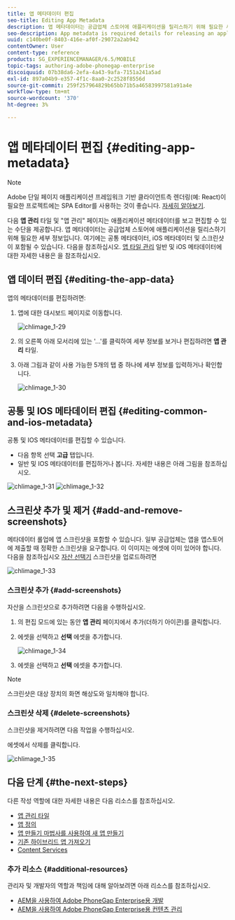 ```yaml
---
title: 앱 메타데이터 편집
seo-title: Editing App Metadata
description: 앱 메타데이터는 공급업체 스토어에 애플리케이션을 릴리스하기 위해 필요한 세부 정보입니다. 이 페이지를 따라 앱 데이터 편집에 대해 알아보십시오.
seo-description: App metadata is required details for releasing an application to a vendor's store. Follow this page to learn about editing app data.
uuid: c140be0f-8403-416e-af0f-29072a2ab942
contentOwner: User
content-type: reference
products: SG_EXPERIENCEMANAGER/6.5/MOBILE
topic-tags: authoring-adobe-phonegap-enterprise
discoiquuid: 07b38da6-2efa-4a43-9afa-7151a241a5ad
exl-id: 897a04b9-e357-4f1c-8aa0-2c2528f8556d
source-git-commit: 259f257964829b65bb71b5a46583997581a91a4e
workflow-type: tm+mt
source-wordcount: '370'
ht-degree: 3%

---
```


# 앱 메타데이터 편집 {#editing-app-metadata}

>[!NOTE]
>
>Adobe 단일 페이지 애플리케이션 프레임워크 기반 클라이언트측 렌더링(예: React)이 필요한 프로젝트에는 SPA Editor를 사용하는 것이 좋습니다. [자세히 알아보기](/help/sites-developing/spa-overview.md).

다음 **앱 관리** 타일 및 &quot;앱 관리&quot; 페이지는 애플리케이션 메타데이터를 보고 편집할 수 있는 수단을 제공합니다. 앱 메타데이터는 공급업체 스토어에 애플리케이션을 릴리스하기 위해 필요한 세부 정보입니다. 여기에는 공통 메타데이터, iOS 메타데이터 및 스크린샷이 포함될 수 있습니다. 다음을 참조하십시오. [앱 타일 관리](/help/mobile/phonegap-app-details-tile.md) 일반 및 iOS 메타데이터에 대한 자세한 내용은 을 참조하십시오.

## 앱 데이터 편집 {#editing-the-app-data}

앱의 메타데이터를 편집하려면:

1. 앱에 대한 대시보드 페이지로 이동합니다.

   ![chlimage_1-29](assets/chlimage_1-29.png)

1. 의 오른쪽 아래 모서리에 있는 &#39;...&#39;를 클릭하여 세부 정보를 보거나 편집하려면 **앱 관리** 타일.

1. 아래 그림과 같이 사용 가능한 5개의 탭 중 하나에 세부 정보를 입력하거나 확인합니다.

   ![chlimage_1-30](assets/chlimage_1-30.png)

## 공통 및 IOS 메타데이터 편집 {#editing-common-and-ios-metadata}

공통 및 IOS 메타데이터를 편집할 수 있습니다.

* 다음 항목 선택 **고급** 탭입니다.
* 일반 및 IOS 메타데이터를 편집하거나 봅니다. 자세한 내용은 아래 그림을 참조하십시오.

![chlimage_1-31](assets/chlimage_1-31.png) ![chlimage_1-32](assets/chlimage_1-32.png)

## 스크린샷 추가 및 제거 {#add-and-remove-screenshots}

메타데이터 롤업에 앱 스크린샷을 포함할 수 있습니다. 일부 공급업체는 앱을 앱스토어에 제출할 때 정확한 스크린샷을 요구합니다. 이 이미지는 에셋에 이미 있어야 합니다. 다음을 참조하십시오 [자산 선택기](../assets/search-assets.md#assetpicker) 스크린샷을 업로드하려면

![chlimage_1-33](assets/chlimage_1-33.png)

### 스크린샷 추가 {#add-screenshots}

자산을 스크린샷으로 추가하려면 다음을 수행하십시오.

1. 의 편집 모드에 있는 동안 **앱 관리** 페이지에서 추가(더하기 아이콘)를 클릭합니다.
1. 에셋을 선택하고 **선택** 에셋을 추가합니다.

   ![chlimage_1-34](assets/chlimage_1-34.png)

1. 에셋을 선택하고 **선택** 에셋을 추가합니다.

>[!NOTE]
>
>스크린샷은 대상 장치의 화면 해상도와 일치해야 합니다.

### 스크린샷 삭제 {#delete-screenshots}

스크린샷을 제거하려면 다음 작업을 수행하십시오.

에셋에서 삭제를 클릭합니다.

![chlimage_1-35](assets/chlimage_1-35.png)

## 다음 단계 {#the-next-steps}

다른 작성 역할에 대한 자세한 내용은 다음 리소스를 참조하십시오.

* [앱 관리 타일](/help/mobile/phonegap-app-details-tile.md)
* [앱 정의](/help/mobile/phonegap-app-definitions.md)
* [앱 만들기 마법사를 사용하여 새 앱 만들기](/help/mobile/phonegap-create-new-app.md)
* [기존 하이브리드 앱 가져오기](/help/mobile/phonegap-adding-content-to-imported-app.md)
* [Content Services](/help/mobile/develop-content-as-a-service.md)

### 추가 리소스 {#additional-resources}

관리자 및 개발자의 역할과 책임에 대해 알아보려면 아래 리소스를 참조하십시오.

* [AEM을 사용하여 Adobe PhoneGap Enterprise용 개발](/help/mobile/developing-in-phonegap.md)
* [AEM을 사용하여 Adobe PhoneGap Enterprise용 컨텐츠 관리](/help/mobile/administer-phonegap.md)
